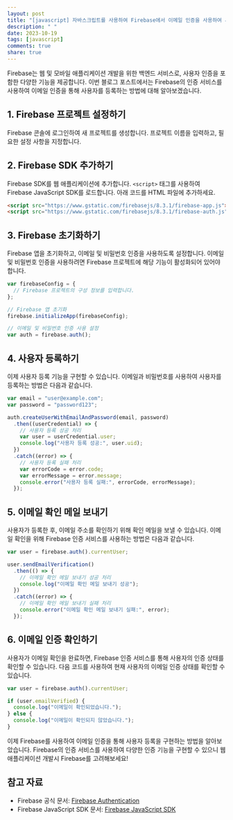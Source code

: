 ```yaml
---
layout: post
title: "[javascript] 자바스크립트를 사용하여 Firebase에서 이메일 인증을 사용하여 사용자 등록하기"
description: " "
date: 2023-10-19
tags: [javascript]
comments: true
share: true
---
```


Firebase는 웹 및 모바일 애플리케이션 개발을 위한 백엔드 서비스로, 사용자 인증을 포함한 다양한 기능을 제공합니다. 이번 블로그 포스트에서는 Firebase의 인증 서비스를 사용하여 이메일 인증을 통해 사용자를 등록하는 방법에 대해 알아보겠습니다.

## 1. Firebase 프로젝트 설정하기

Firebase 콘솔에 로그인하여 새 프로젝트를 생성합니다. 프로젝트 이름을 입력하고, 필요한 설정 사항을 지정합니다.

## 2. Firebase SDK 추가하기

Firebase SDK를 웹 애플리케이션에 추가합니다. `<script>` 태그를 사용하여 Firebase JavaScript SDK를 로드합니다. 아래 코드를 HTML 파일에 추가하세요.

```html
<script src="https://www.gstatic.com/firebasejs/8.3.1/firebase-app.js"></script>
<script src="https://www.gstatic.com/firebasejs/8.3.1/firebase-auth.js"></script>
```

## 3. Firebase 초기화하기

Firebase 앱을 초기화하고, 이메일 및 비밀번호 인증을 사용하도록 설정합니다. 이메일 및 비밀번호 인증을 사용하려면 Firebase 프로젝트에 해당 기능이 활성화되어 있어야 합니다.

```javascript
var firebaseConfig = {
  // Firebase 프로젝트의 구성 정보를 입력합니다.
};

// Firebase 앱 초기화
firebase.initializeApp(firebaseConfig);

// 이메일 및 비밀번호 인증 사용 설정
var auth = firebase.auth();
```

## 4. 사용자 등록하기

이제 사용자 등록 기능을 구현할 수 있습니다. 이메일과 비밀번호를 사용하여 사용자를 등록하는 방법은 다음과 같습니다.

```javascript
var email = "user@example.com";
var password = "password123";

auth.createUserWithEmailAndPassword(email, password)
  .then((userCredential) => {
    // 사용자 등록 성공 처리
    var user = userCredential.user;
    console.log("사용자 등록 성공:", user.uid);
  })
  .catch((error) => {
    // 사용자 등록 실패 처리
    var errorCode = error.code;
    var errorMessage = error.message;
    console.error("사용자 등록 실패:", errorCode, errorMessage);
  });
```

## 5. 이메일 확인 메일 보내기

사용자가 등록한 후, 이메일 주소를 확인하기 위해 확인 메일을 보낼 수 있습니다. 이메일 확인을 위해 Firebase 인증 서비스를 사용하는 방법은 다음과 같습니다.

```javascript
var user = firebase.auth().currentUser;

user.sendEmailVerification()
  .then(() => {
    // 이메일 확인 메일 보내기 성공 처리
    console.log("이메일 확인 메일 보내기 성공");
  })
  .catch((error) => {
    // 이메일 확인 메일 보내기 실패 처리
    console.error("이메일 확인 메일 보내기 실패:", error);
  });
```

## 6. 이메일 인증 확인하기

사용자가 이메일 확인을 완료하면, Firebase 인증 서비스를 통해 사용자의 인증 상태를 확인할 수 있습니다. 다음 코드를 사용하여 현재 사용자의 이메일 인증 상태를 확인할 수 있습니다.

```javascript
var user = firebase.auth().currentUser;

if (user.emailVerified) {
  console.log("이메일이 확인되었습니다.");
} else {
  console.log("이메일이 확인되지 않았습니다.");
}
```

이제 Firebase를 사용하여 이메일 인증을 통해 사용자 등록을 구현하는 방법을 알아보았습니다. Firebase의 인증 서비스를 사용하여 다양한 인증 기능을 구현할 수 있으니 웹 애플리케이션 개발시 Firebase를 고려해보세요!

## 참고 자료

- Firebase 공식 문서: [Firebase Authentication](https://firebase.google.com/docs/auth)
- Firebase JavaScript SDK 문서: [Firebase JavaScript SDK](https://firebase.google.com/docs/web)